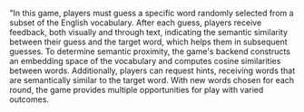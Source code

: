 "In this game, players must guess a specific word randomly selected from a subset of the English vocabulary.
After each guess, players receive feedback, both visually and through text, indicating the semantic similarity between their guess and the target word, which helps them in subsequent guesses. To determine semantic proximity, the game's backend constructs an embedding space of the vocabulary and computes cosine similarities between words.
Additionally, players can request hints, receiving words that are semantically similar to the target word.
With new words chosen for each round, the game provides multiple opportunities for play with varied outcomes.
